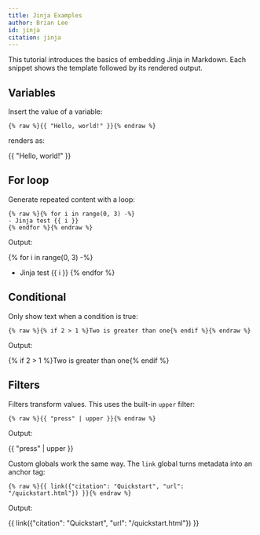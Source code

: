 ```yaml
---
title: Jinja Examples
author: Brian Lee
id: jinja
citation: jinja
---
```


This tutorial introduces the basics of embedding Jinja in Markdown. Each
snippet shows the template followed by its rendered output.

## Variables

Insert the value of a variable:

```jinja
{% raw %}{{ "Hello, world!" }}{% endraw %}
```

renders as:

{{ "Hello, world!" }}

## For loop

Generate repeated content with a loop:

```jinja
{% raw %}{% for i in range(0, 3) -%}
- Jinja test {{ i }}
{% endfor %}{% endraw %}
```

Output:

{% for i in range(0, 3) -%}
- Jinja test {{ i }}
{% endfor %}

## Conditional

Only show text when a condition is true:

```jinja
{% raw %}{% if 2 > 1 %}Two is greater than one{% endif %}{% endraw %}
```

Output:

{% if 2 > 1 %}Two is greater than one{% endif %}

## Filters

Filters transform values. This uses the built-in `upper` filter:

```jinja
{% raw %}{{ "press" | upper }}{% endraw %}
```

Output:

{{ "press" | upper }}

Custom globals work the same way. The `link` global turns metadata into an anchor tag:

```jinja
{% raw %}{{ link({"citation": "Quickstart", "url": "/quickstart.html"}) }}{% endraw %}
```

Output:

{{ link({"citation": "Quickstart", "url": "/quickstart.html"}) }}
